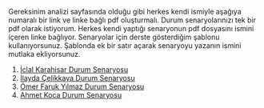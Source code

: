 Gereksinim analizi sayfasında olduğu gibi herkes kendi ismiyle aşağıya numaralı bir link ve linke bağlı pdf oluşturmalı. Durum senaryolarınızı tek bir pdf olarak istiyorum. Herkes kendi yaptığı senaryonun pdf dosyasını ismini içeren linke bağlıyor. Senaryolar için derste gösterdiğim şablonu kullanıyorsunuz. Şablonda ek bir satır açarak senaryoyu yazanın ismini mutlaka ekliyorsunuz.

1. [İclal Karahisar Durum Senaryosu](İclal-Karahisar-DurumSenaryosu.pdf)
2. [İlayda Çelikkaya Durum Senaryosu](Ilayda-Celikkaya-Durum-Senaryosu.pdf)
3. [Ömer Faruk Yılmaz Durum Senaryosu](Ömer-Faruk-Yılmaz-Durum-Senaryosu.pdf)
4. [Ahmet Koca Durum Senaryosu](Ahmet-Koca-DurumSenaryosu.pdf)
